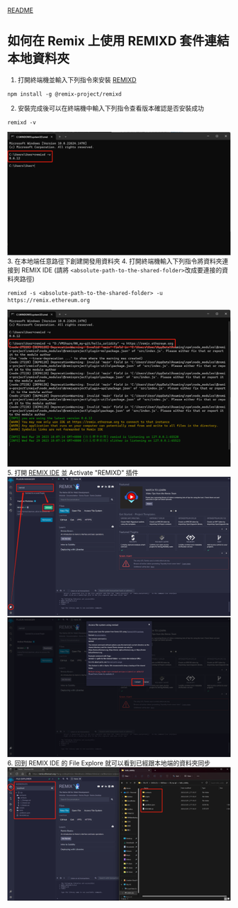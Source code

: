[README](..\README.md)

# 如何在 Remix 上使用 REMIXD 套件連結本地資料夾

1. 打開終端機並輸入下列指令來安裝 [REMIXD](https://github.com/ethereum/remix-project/tree/master/libs/remixd)
```
npm install -g @remix-project/remixd
```
2. 安裝完成後可以在終端機中輸入下列指令查看版本確認是否安裝成功
```
remixd -v
```
![](2023-03-29-18-01-05.png)
3. 在本地端任意路徑下創建開發用資料夾
4. 打開終端機輸入下列指令將資料夾連接到 REMIX IDE (請將 `<absolute-path-to-the-shared-folder>`改成要連接的資料夾路徑)
```
remixd -s <absolute-path-to-the-shared-folder> -u https://remix.ethereum.org
```
![](2023-03-29-18-08-13.png)
5. 打開 [REMIX IDE](https://remix.ethereum.org/) 並 Activate "REMIXD" 插件
![](2023-03-29-18-11-22.png)
![](2023-03-29-18-12-06.png)
6. 回到 REMIX IDE 的 File Explore 就可以看到已經跟本地端的資料夾同步
![](2023-03-29-18-15-56.png)